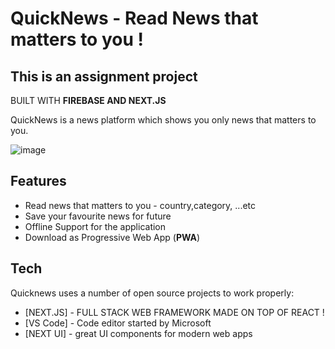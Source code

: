 # QuickNews - Read News that matters to you !
## This is an assignment project

BUILT WITH **FIREBASE AND NEXT.JS**


QuickNews is a news platform which shows you only news that matters to you.  

![image](https://github.com/codingsagar/news-app-assignment/assets/68506265/220d9254-f81c-4ffd-b74d-c2176b538cb4)


## Features

- Read news that matters to you - country,category, ...etc
- Save your favourite news for future
- Offline Support for the application
- Download as Progressive Web App (**PWA**)

## Tech

Quicknews uses a number of open source projects to work properly:

- [NEXT.JS] - FULL STACK WEB FRAMEWORK MADE ON TOP OF REACT !
- [VS Code] - Code editor started by Microsoft
- [NEXT UI] - great UI components for modern web apps
